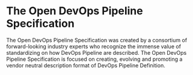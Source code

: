 # The Open DevOps Pipeline Specification

The Open DevOps Pipeline Specification was created by a consortium of forward-looking industry experts who recognize the immense value of standardizing on how DevOps Pipeline are described. The Open DevOps Pipeline Specification is focused on creating, evolving and promoting a vendor neutral description format of DevOps Pipeline Definition.
